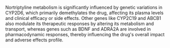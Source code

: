 Nortriptyline metabolism is significantly influenced by genetic variations in CYP2D6, which primarily demethylates the drug, affecting its plasma levels and clinical efficacy or side effects. Other genes like CYP2C19 and ABCB1 also modulate its therapeutic responses by altering its metabolism and transport, whereas genes such as BDNF and ADRA2A are involved in pharmacodynamic responses, thereby influencing the drug's overall impact and adverse effects profile.